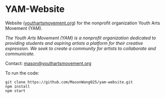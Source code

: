 # YAM-Website

Website (<a href="https://youthartsmovement.org">youthartsmovement.org</a>) for the nonprofit organization Youth Arts Movement (YAM).

<i>The Youth Arts Movement (YAM) is a nonprofit organization dedicated to providing students and aspiring artists a platform for their creative expression. We seek to create a community for artists to collaborate and communicate.</i>

Contact: <a href="mailto:mason@youthartsmovement.org">mason@youthartsmovement.org</a>

To run the code:
```
git clone https://github.com/MasonWang025/yam-website.git
npm install
npm start
```

